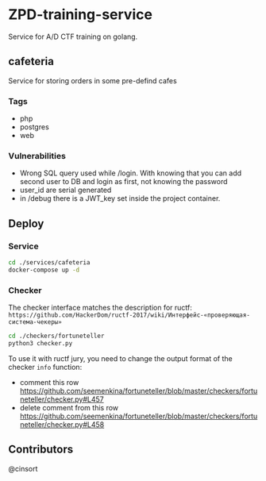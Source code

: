 # ZPD-training-service
Service for A/D CTF training on golang.

## cafeteria

Service for storing orders in some pre-defind cafes

### Tags

- php
- postgres
- web

### Vulnerabilities

- Wrong SQL query used while /login. With knowing that you can add second user to DB and login as first, not knowing the password
- user_id are serial generated
- in /debug there is a JWT_key set inside the project container.

## Deploy

### Service

```bash
cd ./services/cafeteria
docker-compose up -d
```

### Checker

The checker interface matches the description for ructf: `https://github.com/HackerDom/ructf-2017/wiki/Интерфейс-«проверяющая-система-чекеры»`

```bash
cd ./checkers/fortuneteller
python3 checker.py 
```

To use it with ructf jury, you need to change the output format of the checker `info` function:
- comment this row https://github.com/seemenkina/fortuneteller/blob/master/checkers/fortuneteller/checker.py#L457
- delete comment from this row https://github.com/seemenkina/fortuneteller/blob/master/checkers/fortuneteller/checker.py#L458


## Contributors

@cinsort

